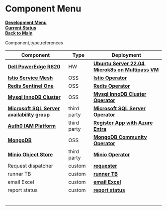 # Component Menu

**[Development Menu](./menu.md)**\
**[Current Status](../status/weekly/current_status.md)**\
**[Back to Main](../../README.md)**

Component,type,references

|Component   |Type   |Deployment   |
|---|---|---|
|**[Dell PowerEdge R620](https://www.itcreations.com/dell/dell-poweredge-r620-server#:~:text=The%20Dell%20PowerEdge%20R620%20server,need%20powerful%20processing%20and%20storage.)**   | HW   | **[Ubuntu Server 22.04](../../linux/ubuntu24_04/server-install.md)**, **[Microk8s on Multipass VM](../../k8s/microk8s_on_multipass_vm_install.md)**  |
|**[Istio Service Mesh](https://istio.io/latest/docs/overview/what-is-istio/)**  | OSS   |**[Istio Operator](../../k8s/istio-install.md)**   |
|**[Redis Sentinel One](https://www.einfochips.com/blog/redis-cache-and-its-use-cases-for-modern-application/)**   |OSS   |**[Redis Operator](../../k8s/redis_sentinel.md)**   |
|**[Mysql InnoDB Cluster](https://dev.mysql.com/doc/mysql-operator/en/#:~:text=MySQL%20Operator%20for%20Kubernetes%20manages,the%20MySQL%20Operator%20Release%20Notes.)**   |OSS   |**[Mysql InnoDB Cluster Operator](../../k8s/mysql-innodb-cluster-install.md)**   |
|**[Microsoft SQL Server availability group](https://dh2i.com/blog/dxoperator-for-sql-server-availability-group/)**   |third party   |**[Microsoft SQL Server Operator](../../k8s/mssql-statefulset-install.md)**   |
|**[Auth0 IAM Platform](https://www.weareplanet.com/blog/what-is-auth0#:~:text=Auth0%20is%20a%20platform%20companies,security%20and%20compliance%20much%20easier.)**  |third party   |**[Register App with Azure Entra](https://auth0.com/docs/authenticate/identity-providers/enterprise-identity-providers/azure-active-directory/v2)**   |
|**[MongoDB](https://www.mongodb.com/company/what-is-mongodb)**   |OSS   |**[MongoDB Community Operator](https://www.mongodb.com/try/download/community-kubernetes-operator)**   |
|**[Minio Object Store](https://www.mongodb.com/try/download/community-kubernetes-operator)**   |third party   |**[Minio Operator](../../k8s/minio-install.md)**   |
|Request dispatcher   |custom   |**[requester](../../k8s/)**   |
|runner TB   |custom   |**[runner TB](../../k8s/)**  |
|email Excel  | custom  |**[email Excel](../../k8s/)**   |
|report status   |custom   |**[report status](../../k8s/)**   |
|   |   |   |
|   |   |   |
|   |   |   |
|   |   |   |
|   |   |   |
|   |   |   |
